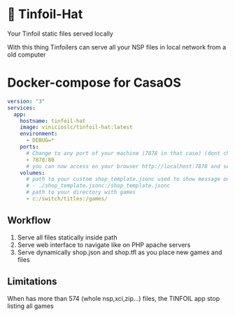 # 📂 Tinfoil-Hat

Your Tinfoil static files served locally

With this thing Tinfoilers can serve all your NSP files in local network from a old computer

# Docker-compose for CasaOS

```yml
version: "3"
services:
  app:
    hostname: tinfoil-hat
    image: vinicioslc/tinfoil-hat:latest
    environment:
      - DEBUG=*
    ports:
      # Change to any port of your machine (7878 in that case) (dont change the :80 !!!)
      - 7878:80
      # you can now access on your browser http://localhost:7878 and see your games
    volumes:
      # path to your custom shop_template.jsonc used to show message on success or add authentication
      # - ./shop_template.jsonc:/shop_template.jsonc
      # path to your directory with games
      - c:/switch/titles:/games/
```

## Workflow

1. Serve all files statically inside path
2. Serve web interface to navigate like on PHP apache servers
3. Serve dynamically shop.json and shop.tfl as you place new games and files

## Limitations

When has more than 574 (whole nsp,xci,zip...) files, the TINFOIL app stop listing all games
